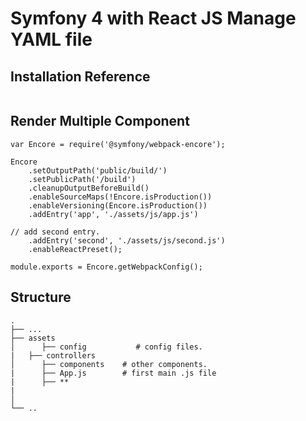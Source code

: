 # Symfony 4 with React JS Manage YAML file
## Installation Reference

```
```

## Render Multiple Component

```
var Encore = require('@symfony/webpack-encore');

Encore
    .setOutputPath('public/build/')
    .setPublicPath('/build')
    .cleanupOutputBeforeBuild()
    .enableSourceMaps(!Encore.isProduction())
    .enableVersioning(Encore.isProduction())
    .addEntry('app', './assets/js/app.js')

// add second entry.
    .addEntry('second', './assets/js/second.js')
    .enableReactPreset();

module.exports = Encore.getWebpackConfig();
```

## Structure
```
.
├── ...
├── assets          
│      ├── config           # config files.
|   ├── controllers
│      ├── components    # other components.
|      ├── App.js        # first main .js file
|      ├── **
|        
│           
└── ..
```